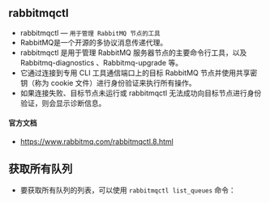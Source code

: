 ## rabbitmqctl
* rabbitmqctl — `用于管理 RabbitMQ 节点的工具`
* RabbitMQ是一个开源的多协议消息传递代理。
* rabbitmqctl 是用于管理 RabbitMQ 服务器节点的主要命令行工具，以及 Rabbitmq-diagnostics 、Rabbitmq-upgrade 等。
* 它通过连接到专用 CLI 工具通信端口上的目标 RabbitMQ 节点并使用共享密钥（称为 cookie 文件）进行身份验证来执行所有操作。
* 如果连接失败、目标节点未运行或 rabbitmqctl 无法成功向目标节点进行身份验证，则会显示诊断信息。

#### 官方文档
* https://www.rabbitmq.com/rabbitmqctl.8.html

## 获取所有队列
* 要获取所有队列的列表，可以使用 `rabbitmqctl list_queues` 命令：

